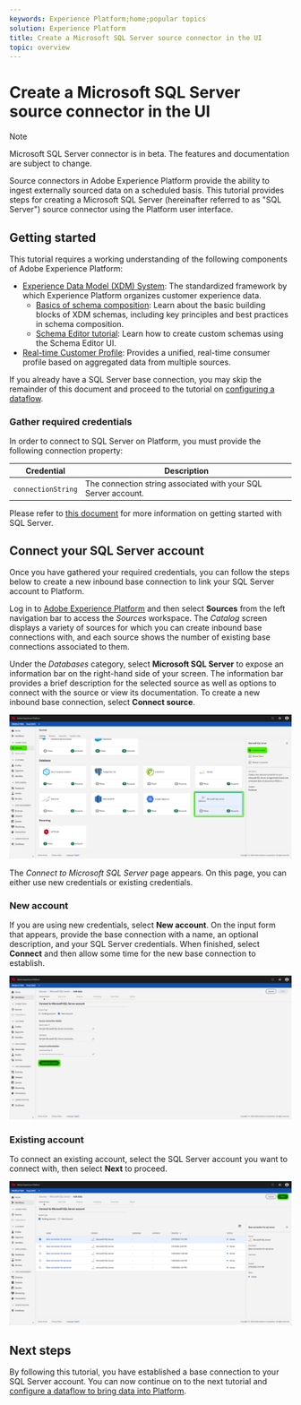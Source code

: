```yaml
---
keywords: Experience Platform;home;popular topics
solution: Experience Platform
title: Create a Microsoft SQL Server source connector in the UI
topic: overview
---
```


# Create a Microsoft SQL Server source connector in the UI

>[!NOTE]
>Microsoft SQL Server connector is in beta. The features and documentation are subject to change.

Source connectors in Adobe Experience Platform provide the ability to ingest externally sourced data on a scheduled basis. This tutorial provides steps for creating a Microsoft SQL Server (hereinafter referred to as "SQL Server") source connector using the Platform user interface.

## Getting started

This tutorial requires a working understanding of the following components of Adobe Experience Platform:

*   [Experience Data Model (XDM) System](../../../../../xdm/home.md): The standardized framework by which Experience Platform organizes customer experience data.
    *   [Basics of schema composition](../../../../../xdm/schema/composition.md): Learn about the basic building blocks of XDM schemas, including key principles and best practices in schema composition.
    *   [Schema Editor tutorial](../../../../../xdm/tutorials/create-schema-ui.md): Learn how to create custom schemas using the Schema Editor UI.
*   [Real-time Customer Profile](../../../../../profile/home.md): Provides a unified, real-time consumer profile based on aggregated data from multiple sources.

If you already have a SQL Server base connection, you may skip the remainder of this document and proceed to the tutorial on [configuring a dataflow](../../dataflow/databases.md).

### Gather required credentials

In order to connect to SQL Server on Platform, you must provide the following connection property:

| Credential | Description |
| ---------- | ----------- |
| `connectionString` | The connection string associated with your SQL Server account. |

Please refer to [this document](https://docs.microsoft.com/en-us/dotnet/framework/data/adonet/sql/authentication-in-sql-server) for more information on getting started with SQL Server.

## Connect your SQL Server account

Once you have gathered your required credentials, you can follow the steps below to create a new inbound base connection to link your SQL Server account to Platform.

Log in to <a href="https://platform.adobe.com" target="_blank">Adobe Experience Platform</a> and then select **Sources** from the left navigation bar to access the *Sources* workspace. The *Catalog* screen displays a variety of sources for which you can create inbound base connections with, and each source shows the number of existing base connections associated to them.

Under the *Databases* category, select **Microsoft SQL Server** to expose an information bar on the right-hand side of your screen. The information bar provides a brief description for the selected source as well as options to connect with the source or view its documentation. To create a new inbound base connection, select **Connect source**. 

![](../../../../images/tutorials/create/microsoft-sql-server/sources-catalog.png)

The *Connect to Microsoft SQL Server* page appears. On this page, you can either use new credentials or existing credentials.

### New account

If you are using new credentials, select **New account**. On the input form that appears, provide the base connection with a name, an optional description, and your SQL Server credentials. When finished, select **Connect** and then allow some time for the new base connection to establish.

![](../../../../images/tutorials/create/microsoft-sql-server/new-credentials.png)

### Existing account

To connect an existing account, select the SQL Server account you want to connect with, then select **Next** to proceed.

![](../../../../images/tutorials/create/microsoft-sql-server/existing-credentials.png)

## Next steps

By following this tutorial, you have established a base connection to your SQL Server account. You can now continue on to the next tutorial and [configure a dataflow to bring data into Platform](../../dataflow/databases.md).